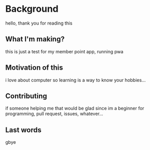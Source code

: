 # Background
hello, thank you for reading this

## What I'm making?
this is just a test for my member point app, running pwa

## Motivation of this
i love about computer so learning is a way to know your hobbies...

## Contributing
if someone helping me that would be glad since im a beginner for programming, pull request, issues, whatever...

## Last words
gbye
